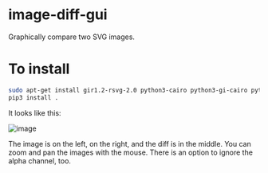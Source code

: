 # image-diff-gui
Graphically compare two SVG images.

# To install

```sh
sudo apt-get install gir1.2-rsvg-2.0 python3-cairo python3-gi-cairo python3-gi libcairo2-dev gir1.2-gtk-3.0 libgirepository1.0-dev python3-pil python3-pil.imagetk
pip3 install .
```
It looks like this:

![image](https://github.com/eyal0/image-diff-gui/assets/109809/416cae41-7f1a-48e7-b4b4-f3f514b3faa5)

The image is on the left, on the right, and the diff is in the middle.  You can zoom and pan the images with the mouse.  There is an option to ignore the alpha channel, too.
